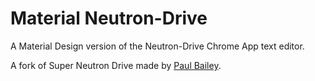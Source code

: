 Material Neutron-Drive
===================

A Material Design version of the Neutron-Drive Chrome App text editor.

A fork of Super Neutron Drive made by [Paul Bailey](https://github.com/pizzapanther/Super-Neutron-Drive).